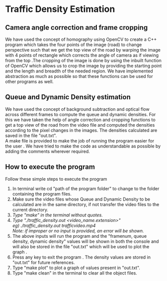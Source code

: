 # Traffic Density Estimation

## Camera angle correction and frame cropping
We have used the concept of homography using OpenCV to create a C++ program which takes the four points of the image (road) to change perspective such that we get the top view of the road by warping the image with 4 points of rectangle which corrects the angle of camera as if viewing from the top .The cropping of the image is done by using the inbuilt function of OpenCV which allows us to crop the image by providing the starting point and the length and breadth of the needed region. We have implemented abstraction as much as possible so that these functions can be used for other programs as well. 

## Queue and Dynamic Density estimation
We have used the concept of background subtraction and optical flow across different frames to compute the queue and dynamic densities. For this we have taken the help of angle correction and cropping functions to get a top view of the road from the video file and computed the densities according to the pixel changes in the images. The densities calculated are saved in the file "out.txt".  
A make file is provided to make the job of running the program easier for the user .
We have tried to make the code as understandable as possible by adding the comments wherever required.

## How to execute the program
Follow these simple steps to execute the program
1) In terminal write cd "path of the program folder" to change to the folder containing the program files.
2) Make sure the video files whose Queue and Dynamic Density to be calculated are in the same directory, if not transfer the video files to the current directory.
3) <i> Type "make" in the terminal without quotes.
4) Type "./traffic_density.out <video_name.extension>" <br>
    <t> eg) ./traffic_density.out trafficvideo.mp4 <br>
    <t> Note: if improper or no input is provided, an error will be shown.</i>
5) The above inputs will run the program and the "framenum, queue density, dynamic density"  values will be shown in both the console and will also be stored in the file "out.txt" which will be used to plot the graph .
6) Press any key to exit the program . The density values are stored in "out.txt" for future references.
7) Type "make plot" to plot a graph of values present in "out.txt".
8) Type "make clean" in the terminal to clear all the object files. 

